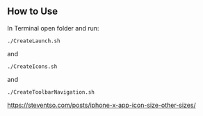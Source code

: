 ## How to Use

In Terminal open folder and run:

`./CreateLaunch.sh`

and

`./CreateIcons.sh`

and

`./CreateToolbarNavigation.sh`



https://steventso.com/posts/iphone-x-app-icon-size-other-sizes/
